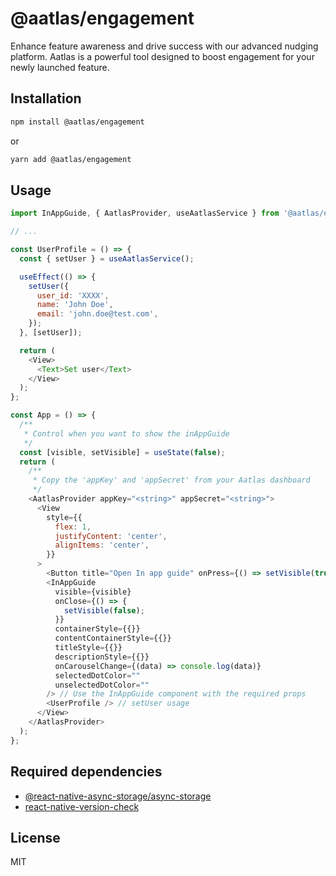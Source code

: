 # @aatlas/engagement

Enhance feature awareness and drive success with our advanced nudging platform. Aatlas is a powerful tool designed to boost engagement for your newly launched feature.

## Installation

```sh
npm install @aatlas/engagement
```

or

```sh
yarn add @aatlas/engagement
```

## Usage

```js
import InAppGuide, { AatlasProvider, useAatlasService } from '@aatlas/engagement';

// ...

const UserProfile = () => {
  const { setUser } = useAatlasService();

  useEffect(() => {
    setUser({
      user_id: 'XXXX',
      name: 'John Doe',
      email: 'john.doe@test.com',
    });
  }, [setUser]);

  return (
    <View>
      <Text>Set user</Text>
    </View>
  );
};

const App = () => {
  /**
   * Control when you want to show the inAppGuide
   */
  const [visible, setVisible] = useState(false);
  return (
    /**
     * Copy the 'appKey' and 'appSecret' from your Aatlas dashboard
     */
    <AatlasProvider appKey="<string>" appSecret="<string>">
      <View
        style={{
          flex: 1,
          justifyContent: 'center',
          alignItems: 'center',
        }}
      >
        <Button title="Open In app guide" onPress={() => setVisible(true)} />
        <InAppGuide
          visible={visible}
          onClose={() => {
            setVisible(false);
          }}
          containerStyle={{}}
          contentContainerStyle={{}}
          titleStyle={{}}
          descriptionStyle={{}}
          onCarouselChange={(data) => console.log(data)}
          selectedDotColor=""
          unselectedDotColor=""
        /> // Use the InAppGuide component with the required props
        <UserProfile /> // setUser usage
      </View>
    </AatlasProvider>
  );
};
```

## Required dependencies

- [@react-native-async-storage/async-storage](https://react-native-async-storage.github.io/async-storage/docs/install/)
- [react-native-version-check](https://github.com/kimxogus/react-native-version-check)

## License

MIT
